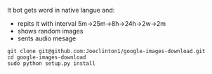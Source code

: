 It bot gets word in native langue and:
+ repits it with interval 5m->25m->8h->24h->2w->2m
+ shows random images 
+ sents audio mesage 

```
git clone git@github.com:Joeclinton1/google-images-download.git
cd google-images-download
sudo python setup.py install
```
